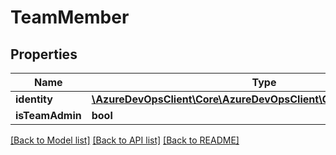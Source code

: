 # TeamMember

## Properties
Name | Type | Description | Notes
------------ | ------------- | ------------- | -------------
**identity** | [**\AzureDevOpsClient\Core\AzureDevOpsClient\Core\Model\IdentityRef**](IdentityRef.md) |  | [optional] 
**isTeamAdmin** | **bool** |  | [optional] 

[[Back to Model list]](../README.md#documentation-for-models) [[Back to API list]](../README.md#documentation-for-api-endpoints) [[Back to README]](../README.md)


